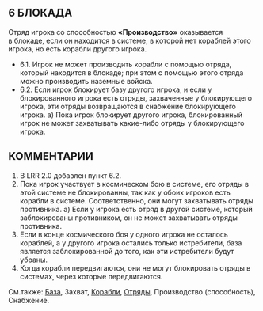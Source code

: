 6 БЛОКАДА
---

Отряд игрока со способностью **«Производство»** оказывается в блокаде, если он находится в системе, в которой нет кораблей этого игрока, но есть корабли другого игрока.
* 6.1. Игрок не может производить корабли с помощью отряда, который находится в блокаде; при этом с помощью этого отряда можно производить наземные войска.
* 6.2. Если игрок блокирует базу другого игрока, и если у блокированного игрока есть отряды, захваченные у блокирующего игрока, эти отряды возвращаются в снабжение блокирующего игрока.
  а) Пока игрок блокирует другого игрока, блокированный игрок не может захватывать какие-либо отряды у блокирующего игрока.

КОММЕНТАРИИ
---
1) В LRR 2.0 добавлен пункт 6.2.
2) Пока игрок участвует в космическом бою в системе, его отряды в этой системе не блокированны, так как у обоих игроков есть корабли в системе. Соответственно, они могут захватывать отряды противника.
   а) Если у игрока есть отряд в другой системе, который заблокированы противником, он не может захватывать отряды противника.
3) Если в конце космического боя у одного игрока не осталось кораблей, а у другого игрока остались только истребители, база является заблокированной до того, как эти истребители будут убраны.
4) Когда корабли передвигаются, они не могут блокировать отряды в системах, через которые передвигаются.

См.также: [База](space_dock.md), Захват, [Корабли](ships.md), [Отряды](units.md), Производство (способность), Снабжение.
